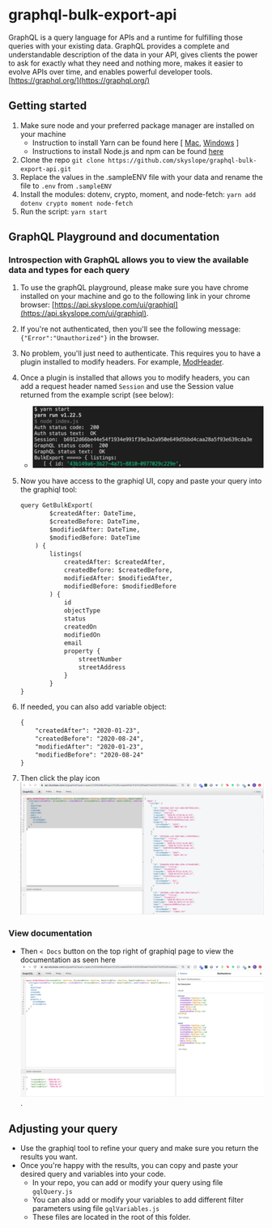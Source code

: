 # graphql-bulk-export-api

GraphQL is a query language for APIs and a runtime for fulfilling those queries with your existing data. GraphQL provides a complete and understandable description of the data in your API, gives clients the power to ask for exactly what they need and nothing more, makes it easier to evolve APIs over time, and enables powerful developer tools. [https://graphql.org/](https://graphql.org/)


## Getting started
1. Make sure node and your preferred package manager are installed on your machine
    - Instruction to install Yarn can be found here [ [Mac](hhttps://classic.yarnpkg.com/en/docs/install#mac-stable), [Windows](https://classic.yarnpkg.com/en/docs/install#windows-stable) ]
    - Instructions to install Node.js and npm can be found [here](https://docs.npmjs.com/downloading-and-installing-node-js-and-npm)
2. Clone the repo `git clone https://github.com/skyslope/graphql-bulk-export-api.git`
3. Replace the values in the .sampleENV file with your data and rename the file to `.env` from `.sampleENV`
4. Install the modules: dotenv, crypto, moment, and node-fetch: `yarn add dotenv crypto moment node-fetch`
5. Run the script: `yarn start`


## GraphQL Playground and documentation
### Introspection with GraphQL allows you to view the available data and types for each query

1. To use the graphQL playground, please make sure you have chrome installed on your machine and go to the following link in your chrome browser: [https://api.skyslope.com/ui/graphiql](https://api.skyslope.com/ui/graphiql).
2. If you're not authenticated, then you'll see the following message: `{"Error":"Unauthorized"}` in the browser.
3. No problem, you'll just need to authenticate. This requires you to have a plugin installed to modify headers. For example, [ModHeader](https://bewisse.com/modheader/help/).
4. Once a plugin is installed that allows you to modify headers, you can add a request header named `Session` and use the Session value returned from the example script (see below):
    - ![screenshot of session](images/sessionScreenshot.png) 
5. Now you have access to the graphiql UI, copy and paste your query into the graphiql tool:

    ```
    query GetBulkExport(
            $createdAfter: DateTime, 
            $createdBefore: DateTime, 
            $modifiedAfter: DateTime, 
            $modifiedBefore: DateTime
        ) {
            listings(
                createdAfter: $createdAfter, 
                createdBefore: $createdBefore, 
                modifiedAfter: $modifiedAfter, 
                modifiedBefore: $modifiedBefore
            ) {
                id
                objectType
                status
                createdOn
                modifiedOn
                email
                property {
                    streetNumber
                    streetAddress
                }
            }
    }
    ```

6. If needed, you can also add variable object:
    ```
    {
        "createdAfter": "2020-01-23", 
        "createdBefore": "2020-08-24",
        "modifiedAfter": "2020-01-23",
        "modifiedBefore": "2020-08-24"
    }
    ```
7. Then click the play icon ![example graphql response](images/graphQLscreenshot.png)

### View documentation
- Then `< Docs` button on the top right of graphiql page to view the documentation as seen here ![example documentation](images/graphQLintrospection.png).

## Adjusting your query
- Use the graphiql tool to refine your query and make sure you return the results you want.
- Once you're happy with the results, you can copy and paste your desired query and variables into your code.
    - In your repo, you can add or modify your query using file `gqlQuery.js`
    - You can also add or modify your variables to add different filter parameters using file `gqlVariables.js`
    - These files are located in the root of this folder.
